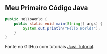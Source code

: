 ## Meu Primeiro Código Java

```java
public HelloWorld {
    public static void main(String[] args) {
    	System.out.println("Hello World!");
    }
}
```

Fonte no GitHub com tutoriais [Java Tutorial](https://github.com/winterbe/java8-tutorial/blob/master/README.md).